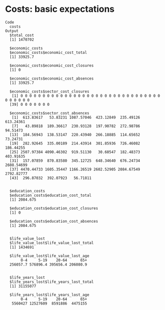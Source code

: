 # Costs: basic expectations

    Code
      costs
    Output
      $total_cost
      [1] 1470702
      
      $economic_costs
      $economic_costs$economic_cost_total
      [1] 33925.7
      
      $economic_costs$economic_cost_closures
      [1] 0
      
      $economic_costs$economic_cost_absences
      [1] 33925.7
      
      $economic_costs$sector_cost_closures
       [1] 0 0 0 0 0 0 0 0 0 0 0 0 0 0 0 0 0 0 0 0 0 0 0 0 0 0 0 0 0 0 0 0 0 0 0 0 0 0
      [39] 0 0 0 0 0 0 0
      
      $economic_costs$sector_cost_absences
       [1]  613.83617   53.83231 1087.57046  423.12849  235.49126  613.24361
       [7]   43.89818  189.36617  230.93128  197.90782  272.98786   94.51473
      [13]  184.56943  138.53147  220.43940  266.18885  114.65652   73.24731
      [19]  282.92645  335.00189  214.43914  301.85936  726.46082  186.44255
      [25] 2507.97384 4090.46302  919.51130   30.60547  182.48373  403.91635
      [31]  157.07859  870.83580  345.12725  648.34640  676.24734 2608.54699
      [37] 4470.44733 1605.35447 1166.26519 2602.52905 2084.67549 2792.82777
      [43]  296.87032  392.07923   56.71811
      
      
      $education_costs
      $education_costs$education_cost_total
      [1] 2084.675
      
      $education_costs$education_cost_closures
      [1] 0
      
      $education_costs$education_cost_absences
      [1] 2084.675
      
      
      $life_value_lost
      $life_value_lost$life_value_lost_total
      [1] 1434691
      
      $life_value_lost$life_value_lost_age
           0-4     5-19    20-64      65+ 
      256057.7 576896.4 395656.4 206080.9 
      
      
      $life_years_lost
      $life_years_lost$life_years_lost_total
      [1] 31155077
      
      $life_years_lost$life_years_lost_age
           0-4     5-19    20-64      65+ 
       5560427 12527609  8591886  4475155 
      
      

